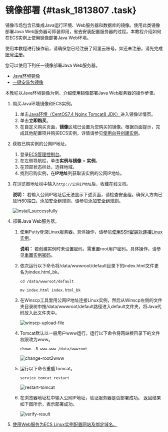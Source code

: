 # 镜像部署 {#task_1813807 .task}

镜像市场包含已集成Java运行环境、Web服务器和数据库的镜像。使用此类镜像部署Java Web服务器可即装即用，省去安装配置服务器的过程。本教程介绍如何在ECS实例上使用镜像部署Java Web环境。

使用本教程进行操作前，请确保您已经注册了阿里云账号。如还未注册，请先完成[账号注册](https://account.aliyun.com/register/register.htm?)。

您可以使用下列任一镜像部署Java Web服务器。

-   [Java环境镜像](https://market.aliyun.com/products/53400005/cmjj016483.html)
-   [一键安装包镜像](https://market.aliyun.com/products/56092004/cmgj000342.html)

本教程以Java环境镜像为例，介绍使用镜像部署Java Web服务器的操作步骤。

1.  购买Java环境镜像和ECS实例。 
    1.  单击[Java环境（CentOS7.4 Nginx Tomcat8 JDK）](https://market.aliyun.com/products/53400005/cmjj016483.html)进入镜像详情页。
    2.  单击**立即购买**。
    3.  在自定义购买页面，**镜像**区域已设置为您购买的镜像。根据页面提示，完成其他配置项并购买ECS实例，详情请参见[使用向导创建实例](../cn.zh-CN/实例/创建实例/使用向导创建实例.md#)。
2.  获取已购实例的公网IP地址。 
    1.  登录[ECS管理控制台](https://ecs.console.aliyun.com)。
    2.  在左侧导航栏，单击**实例与镜像** \> **实例**。
    3.  在顶部状态栏处，选择地域。
    4.  找到已购实例，在**IP地址**列获取该实例的公网IP地址。
3.  在浏览器地址栏中输入`http://公网IP地址`后，收藏在线文档。 

    **说明：** 若输入公网IP地址后无法显示下述页面，请检查安全组，确保入方向已放行80端口。添加安全组规则，请参见[添加安全组规则](../cn.zh-CN/安全/安全组/添加安全组规则.md#)。

    ![install_successfully](http://static-aliyun-doc.oss-cn-hangzhou.aliyuncs.com/assets/img/9765/156870497712101_zh-CN.png)

4.  部署Java Web服务器。 
    1.  使用Putty登录Linux服务器。具体操作，请参见[使用SSH密钥对连接Linux实例](../cn.zh-CN/实例/连接实例/连接Linux实例/使用SSH密钥对连接Linux实例.md#)。 

        **说明：** 若创建实例时未设置密码，需重置root用户密码。具体操作，请参见[重置实例密码](../cn.zh-CN/实例/管理实例/重置实例登录密码.md#)。

    2.  依次运行以下命令将/data/wwwroot/default目录下的index.html文件更名为index.html\_bk。 

        ``` {#codeblock_xny_lcj_cug}
        cd /data/wwwroot/default
        ```

        ``` {#codeblock_h6y_61e_4er}
        mv index.html index.html_bk
        ```

    3.  在Winscp工具里用公网IP地址连接Linux实例，然后从Winscp左侧的文件夹目录树中按/data/wwwroot/default路径进入default文件夹，将Java代码放入此文件夹中。 

        ![winscp-upload-file](http://static-aliyun-doc.oss-cn-hangzhou.aliyuncs.com/assets/img/9765/156870497712103_zh-CN.png)

    4.  Tomcat默认以一般用户www运行。运行以下命令将网站根目录下的文件权限改为www。 

        ``` {#codeblock_373_37o_bk2}
        chown -R www.www /data/wwwroot
        ```

        ![change-root2www](http://static-aliyun-doc.oss-cn-hangzhou.aliyuncs.com/assets/img/9765/156870497712104_zh-CN.png)

    5.  运行以下命令重启Tomcat。 

        ``` {#codeblock_lzm_msw_1x2}
        service tomcat restart
        ```

        ![restart-tomcat](http://static-aliyun-doc.oss-cn-hangzhou.aliyuncs.com/assets/img/9765/156870497812105_zh-CN.png)

    6.  在浏览器地址栏中输入公网IP地址，验证服务器是否部署成功。 返回结果如下图所示，表示部署成功。

        ![verify-result](http://static-aliyun-doc.oss-cn-hangzhou.aliyuncs.com/assets/img/9765/156870497812106_zh-CN.png)

5.  [使用Web服务为ECS Linux实例配置网站及绑定域名。](https://help.aliyun.com/knowledge_detail/41091.html)

